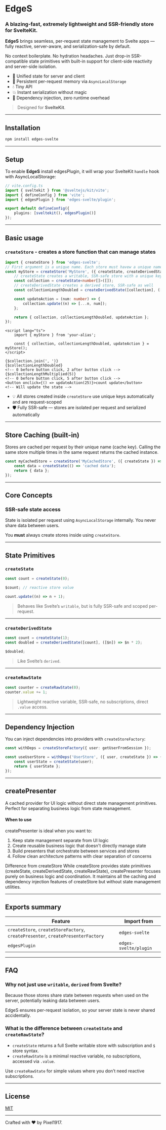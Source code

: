 # EdgeS

### A blazing-fast, extremely lightweight and SSR-friendly store for SvelteKit.

**EdgeS** brings seamless, per-request state management to Svelte apps — fully reactive, server-aware, and serialization-safe by default.

No context boilerplate. No hydration headaches. Just drop-in SSR-compatible state primitives with built-in support for client-side reactivity and server-side isolation.

- 🔄 Unified state for server and client
- 🧠 Persistent per-request memory via `AsyncLocalStorage`
- 💧 Tiny API
- 💥 Instant serialization without magic
- 🧩 Dependency injection, zero runtime overhead

> Designed for **SvelteKit**.

---

## Installation

```bash
npm install edges-svelte
```

---

## Setup

To enable **EdgeS** install edgesPlugin, it will wrap your SvelteKit `handle` hook with AsyncLocalStorage:

```ts
// vite.config.ts
import { sveltekit } from '@sveltejs/kit/vite';
import { defineConfig } from 'vite';
import { edgesPlugin } from 'edges-svelte/plugin';

export default defineConfig({
	plugins: [sveltekit(), edgesPlugin()]
});
```

---

## Basic usage

### `createStore` - creates a store function that can manage states

```ts
import { createStore } from 'edges-svelte';
// First argument is a unique name. Each store must havew a unique name.
const myStore = createStore('MyStore', ({ createState, createDerivedState }) => {
	// createState creates a writable, SSR-safe store with a unique key
	const collection = createState<number[]>([]);
	// createDerivedState creates a derived store, SSR-safe as well
	const collectionLengthDoubled = createDerivedState([collection], ([$c]) => $c.length * 2);

	const updateAction = (num: number) => {
		collection.update((n) => [...n, num]);
	};

	return { collection, collectionLengthDoubled, updateAction };
});
```

```svelte
<script lang="ts">
	import { myStore } from 'your-alias';

	const { collection, collectionLengthDoubled, updateAction } = myStore();
</script>

{$collection.join(', ')}
{$collectionLengthDoubled}
<!-- 0 before button click, 2 after button click -->
{$collectionLengthMultiplied(5)}
<!-- 0 before button click, 5 after button click -->
<button onclick={() => updateAction(25)}>count update</button>
<!-- Will update the state -->
```

- 💡 All stores created inside `createStore` use unique keys automatically and are request-scoped
- 🛡️ Fully SSR-safe — stores are isolated per request and serialized automatically

---

## Store Caching (built-in)

Stores are cached per request by their unique name (cache key). Calling the same store multiple times in the same request returns the cached instance.

```ts
const myCachedStore = createStore('MyCachedStore', ({ createState }) => {
	const data = createState(() => 'cached data');
	return { data };
});
```

---

## Core Concepts

### SSR-safe state access

State is isolated per request using `AsyncLocalStorage` internally. You never share data between users.

You **must** always create stores inside using `createStore`.

---

## State Primitives

### `createState`

```ts
const count = createState(0);

$count; // reactive store value

count.update((n) => n + 1);
```

> Behaves like Svelte’s `writable`, but is fully SSR-safe and scoped per-request.

---

### `createDerivedState`

```ts
const count = createState(1);
const doubled = createDerivedState([count], ([$n]) => $n * 2);

$doubled;
```

> Like Svelte’s `derived`.

---

### `createRawState`

```ts
const counter = createRawState(0);
counter.value += 1;
```

> Lightweight reactive variable, SSR-safe, no subscriptions, direct `.value` access.

---

## Dependency Injection

You can inject dependencies into providers with `createStoreFactory`:

```ts
const withDeps = createStoreFactory({ user: getUserFromSession });

const useUserStore = withDeps('UserStore', ({ user, createState }) => {
	const userState = createState(user);
	return { userState };
});
```

---

## createPresenter

A cached provider for UI logic without direct state management primitives. Perfect for separating business logic from state management.

#### When to use

createPresenter is ideal when you want to:

1. Keep state management separate from UI logic
2. Create reusable business logic that doesn't directly manage state
3. Build presenters that orchestrate between services and stores
4. Follow clean architecture patterns with clear separation of concerns

Difference from createStore
While createStore provides state primitives (createState, createDerivedState, createRawState), createPresenter focuses purely on business logic and coordination. It maintains all the caching and dependency injection features of createStore but without state management utilities.

---

## Exports summary

| Feature                                                                          | Import from           |
| -------------------------------------------------------------------------------- | --------------------- |
| `createStore`, `createStoreFactory`, `createPresenter`, `createPresenterFactory` | `edges-svelte`        |
| `edgesPlugin`                                                                    | `edges-svelte/plugin` |

---

## FAQ

### Why not just use `writable`, `derived` from Svelte?

Because those stores share state between requests when used on the server, potentially leaking data between users.

EdgeS ensures per-request isolation, so your server state is never shared accidentally.

### What is the difference between `createState` and `createRawState`?

- `createState` returns a full Svelte writable store with subscription and `$` store syntax.
- `createRawState` is a minimal reactive variable, no subscriptions, accessed via `.value`.

Use `createRawState` for simple values where you don’t need reactive subscriptions.

---

## License

[MIT](./LICENSE)

---

Crafted with ❤️ by Pixel1917.
